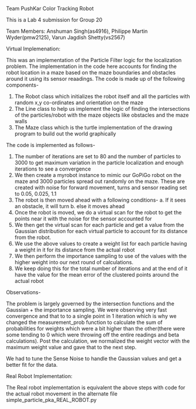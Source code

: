 Team PushKar
Color Tracking Robot

This is a Lab 4 submission for Group 20

Team Members: Anshuman Singh(as4916), Philippe Martin Wyder(pmw2125), Varun Jagdish Shetty(vs2567)

Virtual Implemenation:

This was an implementation of the Particle Filter logic for the localization problem. The implementation in the code here accounts for finding the robot location in a maze based on the maze boundaries and obstacles around it using its sensor reaadings. The code is made up of the following components-
 1. The Robot class which initializes the robot itself and all the particles with random x,y co-ordinates and orientation on the maze
 2. The Line class to help us implement the logic of finding the intersections of the particles/robot with the maze objects like obstacles and the maze walls
 3. The Maze class which is the turtle implementation of the drawing program to build out the world graphically
 
The code is implemented as follows- 
 1. The number of iterations are set to 80 and the number of particles to 3000 to get maximum variation in the particle localization and enough iterations to see a convergence
 2. We then create a myrobot instance to mimic our GoPiGo robot on the maze and 3000 particles spread out randomly on the maze. These are created with noise for forward movement, turns and sensor reading set to 0.05, 0.025, 1.1
 3. The robot is then moved ahead with a following conditions-
    a. If it sees an obstacle, it will turn
    b. else it moves ahead
 4. Once the robot is moved, we do a virtual scan for the robot to get the points near it with the noise for the sensor accounted for
 5. We then get the virtual scan for each particle and get a value from the Gaussian distribution for each virtual particle to account for its distance from the robot.
 6. We use the above values to create a weight list for each particle having a weight in it for its distance from the actual robot
 7. We then perform the importance sampling to use of the values with the higher weight into our next round of calculations. 
 8. We keep doing this for the total number of iterations and at the end of it have the value for the mean error of the clustered points around the actual robot
 
Observations-

The problem is largely governed by the intersection functions and the Gaussian + the importance sampling. We were observing very fast convergence and that to to a single point in 1 iteration which is why we changed the measurement_prob function to calculate the sum of probabilities for weights which were a bit higher than the other(there were some tending to 0 which were throwing off the entire readings and beta calculations). Post the calculation, we normalized the weight vector with the maximum weight value and gave that to the next step.

We had to tune the Sense Noise to handle the Gaussian values and get a better fit for the data. 



Real Robot Implementation:

The Real robot implementation is equivalent the above steps with code for the actual robot movement in the alternate file simple_particle_pka_REAL_ROBOT.py
